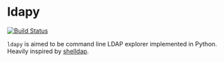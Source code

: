ldapy
=====

[![Build Status](https://magnum.travis-ci.com/rootmos/ldapy.svg?token=xt4uxzbv1BJXdkxmnmxw&branch=master)](https://magnum.travis-ci.com/rootmos/ldapy)

```ldapy``` is aimed to be command line LDAP explorer implemented in Python.
Heavily inspired by [shelldap](http://projects.martini.nu/shelldap).
